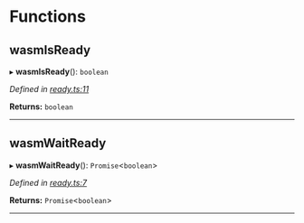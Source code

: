 

# Functions

<a id="wasmisready"></a>

##  wasmIsReady

▸ **wasmIsReady**(): `boolean`

*Defined in [ready.ts:11](https://github.com/polkadot-js/common/blob/2e757ff/packages/util-crypto/src/ready.ts#L11)*

**Returns:** `boolean`

___
<a id="wasmwaitready"></a>

##  wasmWaitReady

▸ **wasmWaitReady**(): `Promise`<`boolean`>

*Defined in [ready.ts:7](https://github.com/polkadot-js/common/blob/2e757ff/packages/util-crypto/src/ready.ts#L7)*

**Returns:** `Promise`<`boolean`>

___

